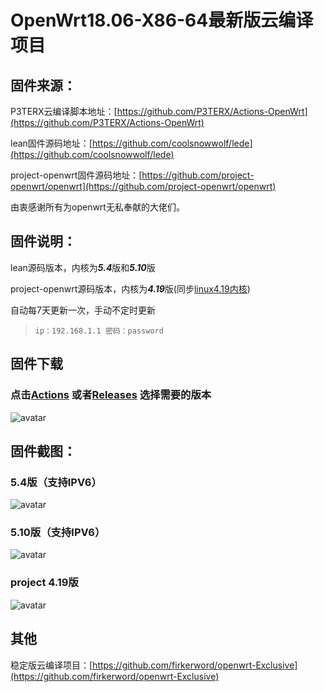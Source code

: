 # OpenWrt18.06-X86-64最新版云编译项目

## 固件来源：

P3TERX云编译脚本地址：[https://github.com/P3TERX/Actions-OpenWrt](https://github.com/P3TERX/Actions-OpenWrt)

lean固件源码地址：[https://github.com/coolsnowwolf/lede](https://github.com/coolsnowwolf/lede)

project-openwrt固件源码地址：[https://github.com/project-openwrt/openwrt](https://github.com/project-openwrt/openwrt)

由衷感谢所有为openwrt无私奉献的大佬们。

## 固件说明：

lean源码版本，内核为***5.4***版和***5.10***版

project-openwrt源码版本，内核为***4.19***版(同步[linux4.19内核](https://www.kernel.org/))

自动每7天更新一次，手动不定时更新

> `ip：192.168.1.1 密码：password`

## 固件下载
### 点击[Actions](https://github.com/shanhai2333/openwrt-Exclusive/actions) 或者[Releases](https://github.com/shanhai2333/openwrt-Exclusive/releases) 选择需要的版本
![avatar](https://raw.githubusercontent.com/shanhai2333/openwrt-Exclusive/main/boc/c.png)

## 固件截图：
### 5.4版（支持IPV6）
![avatar](https://raw.githubusercontent.com/shanhai2333/openwrt-Exclusive/main/boc/d.png)
### 5.10版（支持IPV6）
![avatar](https://raw.githubusercontent.com/shanhai2333/openwrt-Exclusive/main/boc/b.png)
### project 4.19版
![avatar](https://raw.githubusercontent.com/shanhai2333/openwrt-Exclusive/main/boc/e.png)
## 其他


稳定版云编译项目：[https://github.com/firkerword/openwrt-Exclusive](https://github.com/firkerword/openwrt-Exclusive)
